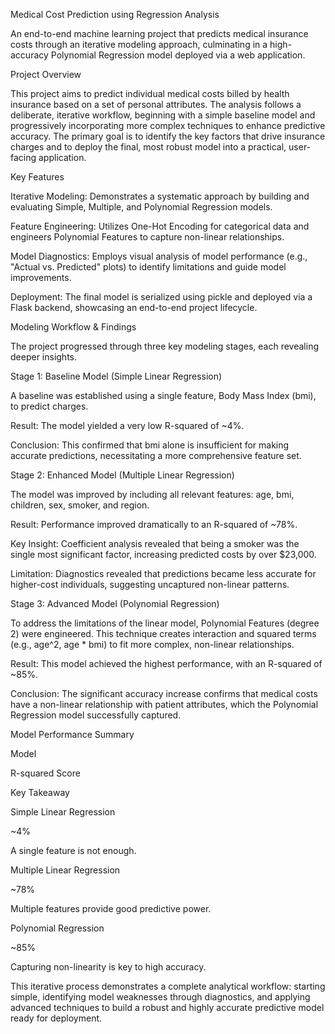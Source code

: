 Medical Cost Prediction using Regression Analysis

An end-to-end machine learning project that predicts medical insurance costs through an iterative modeling approach, culminating in a high-accuracy Polynomial Regression model deployed via a web application.

Project Overview

This project aims to predict individual medical costs billed by health insurance based on a set of personal attributes. The analysis follows a deliberate, iterative workflow, beginning with a simple baseline model and progressively incorporating more complex techniques to enhance predictive accuracy. The primary goal is to identify the key factors that drive insurance charges and to deploy the final, most robust model into a practical, user-facing application.

Key Features

Iterative Modeling: Demonstrates a systematic approach by building and evaluating Simple, Multiple, and Polynomial Regression models.

Feature Engineering: Utilizes One-Hot Encoding for categorical data and engineers Polynomial Features to capture non-linear relationships.

Model Diagnostics: Employs visual analysis of model performance (e.g., "Actual vs. Predicted" plots) to identify limitations and guide model improvements.

Deployment: The final model is serialized using pickle and deployed via a Flask backend, showcasing an end-to-end project lifecycle.

Modeling Workflow & Findings

The project progressed through three key modeling stages, each revealing deeper insights.

Stage 1: Baseline Model (Simple Linear Regression)

A baseline was established using a single feature, Body Mass Index (bmi), to predict charges.

Result: The model yielded a very low R-squared of ~4%.

Conclusion: This confirmed that bmi alone is insufficient for making accurate predictions, necessitating a more comprehensive feature set.

Stage 2: Enhanced Model (Multiple Linear Regression)

The model was improved by including all relevant features: age, bmi, children, sex, smoker, and region.

Result: Performance improved dramatically to an R-squared of ~78%.

Key Insight: Coefficient analysis revealed that being a smoker was the single most significant factor, increasing predicted costs by over $23,000.

Limitation: Diagnostics revealed that predictions became less accurate for higher-cost individuals, suggesting uncaptured non-linear patterns.

Stage 3: Advanced Model (Polynomial Regression)

To address the limitations of the linear model, Polynomial Features (degree 2) were engineered. This technique creates interaction and squared terms (e.g., age^2, age * bmi) to fit more complex, non-linear relationships.

Result: This model achieved the highest performance, with an R-squared of ~85%.

Conclusion: The significant accuracy increase confirms that medical costs have a non-linear relationship with patient attributes, which the Polynomial Regression model successfully captured.

Model Performance Summary

Model

R-squared Score

Key Takeaway

Simple Linear Regression

~4%

A single feature is not enough.

Multiple Linear Regression

~78%

Multiple features provide good predictive power.

Polynomial Regression

~85%

Capturing non-linearity is key to high accuracy.

This iterative process demonstrates a complete analytical workflow: starting simple, identifying model weaknesses through diagnostics, and applying advanced techniques to build a robust and highly accurate predictive model ready for deployment.
